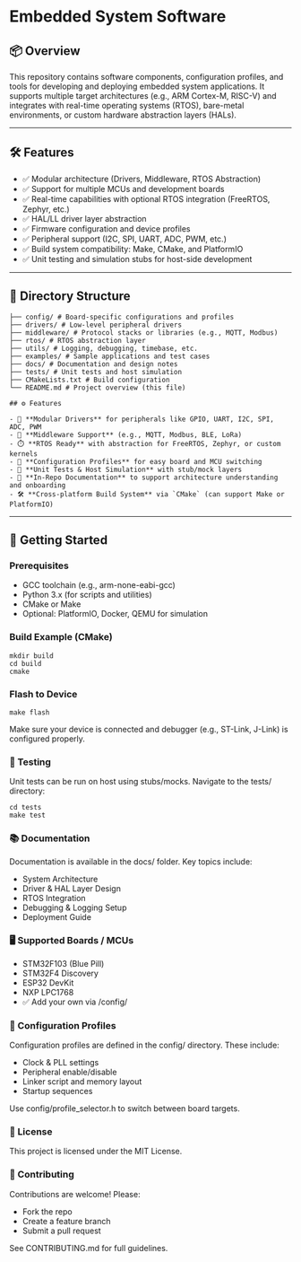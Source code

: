 # Embedded System Software 

## 📦 Overview

This repository contains software components, configuration profiles, and tools for developing and deploying embedded system applications. It supports multiple target architectures (e.g., ARM Cortex-M, RISC-V) and integrates with real-time operating systems (RTOS), bare-metal environments, or custom hardware abstraction layers (HALs).

---

## 🛠️ Features

- ✅ Modular architecture (Drivers, Middleware, RTOS Abstraction)
- ✅ Support for multiple MCUs and development boards
- ✅ Real-time capabilities with optional RTOS integration (FreeRTOS, Zephyr, etc.)
- ✅ HAL/LL driver layer abstraction
- ✅ Firmware configuration and device profiles
- ✅ Peripheral support (I2C, SPI, UART, ADC, PWM, etc.)
- ✅ Build system compatibility: Make, CMake, and PlatformIO
- ✅ Unit testing and simulation stubs for host-side development

---

## 📁 Directory Structure

```
├── config/ # Board-specific configurations and profiles
├── drivers/ # Low-level peripheral drivers
├── middleware/ # Protocol stacks or libraries (e.g., MQTT, Modbus)
├── rtos/ # RTOS abstraction layer
├── utils/ # Logging, debugging, timebase, etc.
├── examples/ # Sample applications and test cases
├── docs/ # Documentation and design notes
├── tests/ # Unit tests and host simulation
├── CMakeLists.txt # Build configuration
└── README.md # Project overview (this file)
```

```
## ⚙️ Features

- 🔌 **Modular Drivers** for peripherals like GPIO, UART, I2C, SPI, ADC, PWM
- 🔄 **Middleware Support** (e.g., MQTT, Modbus, BLE, LoRa)
- ⏱️ **RTOS Ready** with abstraction for FreeRTOS, Zephyr, or custom kernels
- 🧩 **Configuration Profiles** for easy board and MCU switching
- 🧪 **Unit Tests & Host Simulation** with stub/mock layers
- 📖 **In-Repo Documentation** to support architecture understanding and onboarding
- 🛠️ **Cross-platform Build System** via `CMake` (can support Make or PlatformIO)
```

---

## 🚀 Getting Started

### Prerequisites

- GCC toolchain (e.g., arm-none-eabi-gcc)
- Python 3.x (for scripts and utilities)
- CMake or Make
- Optional: PlatformIO, Docker, QEMU for simulation

### Build Example (CMake)

```
mkdir build
cd build
cmake
```

### Flash to Device

```
make flash
```

Make sure your device is connected and debugger (e.g., ST-Link, J-Link) is configured properly.

### 🧪 Testing
Unit tests can be run on host using stubs/mocks. Navigate to the tests/ directory:
```
cd tests
make test
```

### 📚 Documentation
Documentation is available in the docs/ folder. Key topics include:

- System Architecture
- Driver & HAL Layer Design
- RTOS Integration
- Debugging & Logging Setup
- Deployment Guide

### 🖥️ Supported Boards / MCUs
- STM32F103 (Blue Pill)
- STM32F4 Discovery
- ESP32 DevKit
- NXP LPC1768
- ✅ Add your own via /config/

### 🔧 Configuration Profiles
Configuration profiles are defined in the config/ directory. These include:
- Clock & PLL settings
- Peripheral enable/disable
- Linker script and memory layout
- Startup sequences

Use config/profile_selector.h to switch between board targets.

### 📄 License
This project is licensed under the MIT License.

### 🤝 Contributing
Contributions are welcome! Please:
- Fork the repo
- Create a feature branch
- Submit a pull request

See CONTRIBUTING.md for full guidelines.



